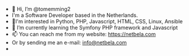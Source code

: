 - 👋 Hi, I’m @tomemming2
- I'm a Software Developer based in the Netherlands.
- 👀I'm interested in Python, PHP, Javascript, HTML, CSS, Linux, Ansible
- 🌱 I’m currently learning the Symfony PHP framework and Javascript
- 📫 You can reach me from my website: https://netbela.com
- Or by sending me an e-mail: info@netbela.com
- 

<!---
tomemming2/tomemming2 is a ✨ special ✨ repository because its `README.md` (this file) appears on your GitHub profile.
You can click the Preview link to take a look at your changes.
--->
